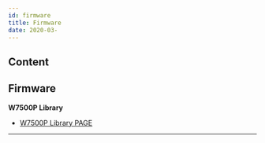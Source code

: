 ```yaml
---
id: firmware
title: Firmware
date: 2020-03-
---
```



## Content
## Firmware

**W7500P Library**

   * [W7500P Library PAGE ]()

-----
